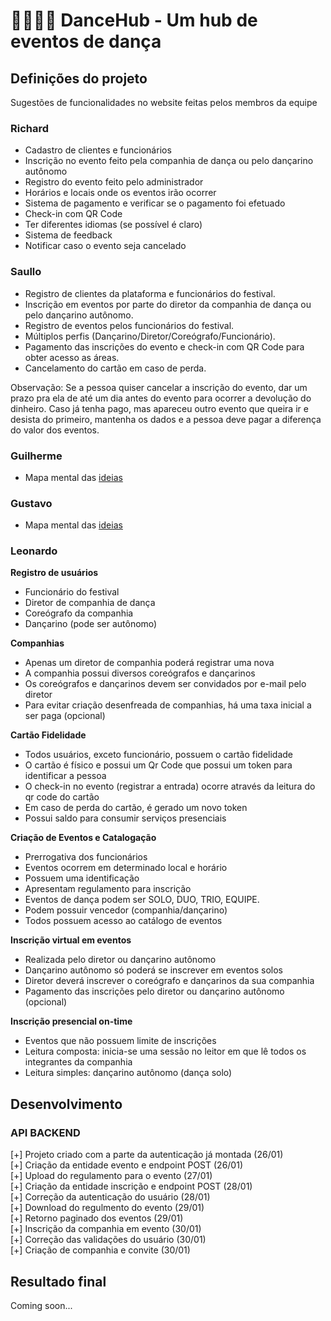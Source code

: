 # 💃🏻🕺🏽 DanceHub - Um hub de eventos de dança

## Definições do projeto

Sugestões de funcionalidades no website feitas pelos membros da equipe

### Richard

- Cadastro de clientes e funcionários
- Inscrição no evento feito pela companhia de dança ou pelo dançarino autônomo
- Registro do evento feito pelo administrador
- Horários e locais onde os eventos irão ocorrer 
- Sistema de pagamento e verificar se o pagamento foi efetuado
- Check-in com QR Code
- Ter diferentes idiomas (se possível é claro)
- Sistema de feedback 
- Notificar caso o evento seja cancelado

### Saullo 

- Registro de clientes da plataforma e funcionários do festival.
- Inscrição em eventos por parte do diretor da companhia de dança ou pelo dançarino autônomo.
- Registro de eventos pelos funcionários do festival.
- Múltiplos perfis (Dançarino/Diretor/Coreógrafo/Funcionário).
- Pagamento das inscrições do evento e check-in com QR Code para obter acesso as áreas.
- Cancelamento do cartão em caso de perda.

Observação: Se a pessoa quiser cancelar a inscrição do evento, dar um prazo pra ela de até um dia antes do evento para ocorrer a devolução do dinheiro. Caso já tenha pago, mas apareceu outro evento que queira ir e desista do primeiro, mantenha os dados e a pessoa deve pagar a diferença do valor dos eventos.

### Guilherme

- Mapa mental das [ideias](https://miro.com/app/board/uXjVN3F-IB0=/?share_link_id=916369283026)

### Gustavo

- Mapa mental das [ideias](https://miro.com/app/board/uXjVN4fKbj4=/?share_link_id=542289396261)

### Leonardo

**Registro de usuários**

- Funcionário do festival
- Diretor de companhia de dança
- Coreógrafo da companhia
- Dançarino (pode ser autônomo)

**Companhias**

- Apenas um diretor de companhia poderá registrar uma nova
- A companhia possui diversos coreógrafos e dançarinos
- Os coreógrafos e dançarinos devem ser convidados por e-mail pelo diretor
- Para evitar criação desenfreada de companhias, há uma taxa inicial a ser paga (opcional)

**Cartão Fidelidade**

- Todos usuários, exceto funcionário, possuem o cartão fidelidade
- O cartão é físico e possui um Qr Code que possui um token para identificar a pessoa
- O check-in no evento (registrar a entrada) ocorre através da leitura do qr code do cartão
- Em caso de perda do cartão, é gerado um novo token
- Possui saldo para consumir serviços presenciais

**Criação de Eventos e Catalogação**

- Prerrogativa dos funcionários
- Eventos ocorrem em determinado local e horário
- Possuem uma identificação
- Apresentam regulamento para inscrição
- Eventos de dança podem ser SOLO, DUO, TRIO, EQUIPE.
- Podem possuir vencedor (companhia/dançarino)
- Todos possuem acesso ao catálogo de eventos

**Inscrição virtual em eventos**

- Realizada pelo diretor ou dançarino autônomo
- Dançarino autônomo só poderá se inscrever em eventos solos
- Diretor deverá inscrever o coreógrafo e dançarinos da sua companhia
- Pagamento das inscrições pelo diretor ou dançarino autônomo (opcional)

**Inscrição presencial on-time**

- Eventos que não possuem limite de inscrições
- Leitura composta: inicia-se uma sessão no leitor em que lê todos os integrantes da companhia
- Leitura simples: dançarino autônomo (dança solo)


## Desenvolvimento

### API BACKEND

[+] Projeto criado com a parte da autenticação já montada (26/01) <br>
[+] Criação da entidade evento e endpoint POST (26/01) <br>
[+] Upload do regulamento para o evento (27/01) <br>
[+] Criação da entidade inscrição e endpoint POST (28/01) <br>
[+] Correção da autenticação do usuário (28/01) <br>
[+] Download do regulmento do evento (29/01) <br>
[+] Retorno paginado dos eventos (29/01) <br> 
[+] Inscrição da companhia em evento (30/01) <br>
[+] Correção das validações do usuário (30/01) <br>
[+] Criação de companhia e convite (30/01) <br>


## Resultado final

Coming soon...


